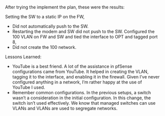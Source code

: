 After trying the implement the plan, these were the results:

Setting the SW to a static IP on the FW,
-	Did not automatically push to the SW. 
-	Restarting the modem and SW did not push to the SW.
Configured the 100 VLAN on FW and SW and tied the interface to OPT and tagged port 8,
-	Did not create the 100 network. 

Lessons Learned:
-	YouTube is a best friend. A lot of the assistance in pfSense configurations came from YouTube. It helped in creating the VLAN, tagging it to the interface, and enabling it in the firewall. Given I’ve never configured anything in a network, I’m rather happy at the use of YouTube I used. 
-	Remember common configurations. In the previous setups, a switch wasn’t a consideration in the initial configuration. In this change, the switch isn’t used effectively. We know that managed switches can use VLANs and VLANs are used to segregate networks. 

